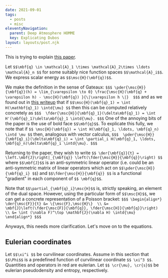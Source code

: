 ```yaml
---
date: 2021-09-01
tags:
  - posts
  - misc
eleventyNavigation:
  parent: Deep Atmosphere HOMME
  key: Explicating Dubos
layout: layouts/post.njk
---
```




This is trying to explain [this paper](https://journals.ametsoc.org/view/journals/mwre/142/10/mwr-d-14-00069.1.xml).

Let `$$\mbf{q} \in \mathcal{A}_1 \times \mathcal{A}_2\times \ldots \mathcal{A}_n $$` for some suitably nice function spaces `$$\mathcal{A}_i$$`. We express scalar energy as `$$\msc{H}(\mbf{q})$$`. 

We make the definition in the sense of Gateaux:
`$$$
\pder{\msc{H}}{\mbf{q}}(h) = \lim_{\varepsilon \to 0} \frac{\msc{H}(\mbf{q} + \varepsilon h) - \msc{H}(\mbf{q}) }{\|\varepsilon h \|} 
$$$`
and as we found out in [this writeup](https://open-lab-notebook.glitch.me/posts/math/calc_of_variations/) that if `$$\msc{H}(\mbf{q}_1) = \int H(\mathbf{q}_1) \intd{\mu} $$` then this can be computed relatively concretely as
`$$$ 
\fder{\msc{H}}{\mbf{q}_1}(\delta\mbf{q}_1) = \int H'(\mbf{q}_1)\delta\mbf{q}_1 \intd{\mu}.
$$$`
One of the annoying bits of the paper is the use of bold face `$$\mbf{q}$$`. To explicate this fully, we note that if `$$ \msc{H}(\mbf{q}) = \int H(\mbf{q}_1, \ldots, \mbf{q}_n) \intd \mu $$` then, analogous with vector calculus,
`$$$ 
\pder{\msc{H}}{\mbf{q}_i}(\delta\mbf{q}_i) = \int \partial_i H(\mbf{q}_1, \ldots, \mbf{q}_n)\delta\mbf{q}_i \intd{\mu}.
$$$`

Returning to the paper, they wish to write
`$$
  \der{\mbf{q}}{t} = \left.\mbf{J}\right|_{\mbf{q}} \left(\fder{\msc{H}}{\mbf{q}}\right)
$$`
where `$$\mbf{J}$$` is an anti-symmetric linear operator (i.e. could be an anti-symmetric matrix of linear operators which act on `$$\pder{\msc{H}}{\mbf{q}_i} $$`) and `$$\fder{\msc{H}}{\mbf{q}} $$` is a functional "gradient" in each component of `$$ \mbf{q}$$`.

Note that `$$\partial_{\mbf{q}_i}\msc{H}$$` is, strictly speaking, an element of the dual space. However, using the particular form of `$$\msc{H}$$`, we can get a concrete representation of a Poisson bracket:
`$$$
\begin{align*}
\der{\msc{F}}{t} &= \{\msc{F},\msc{H}\}  \\
  &= \mbf{J}\left(\fder{\msc{F}}{\mbf{q}}, \fder{\msc{H}}{\mbf{q}}\right) \\
  &= \int (\nabla F)^\top \mathbf{J}(\nabla H) \intd{\mu}
\end{align*}
$$$`

Anyways, this needs more clarification. Let's move on to the equations.

## Eulerian coordinates

Let `$$\xi^i $$` be curvilinear coordinates. Assume in this section that `$$\Phi$$` is a predefined function of curvilinear coordinate `$$ \xi^3 $$`. Quantities and operators in red are eulerian. 
Let `$$ \cr{\mu}, \cr{s}$$` be eulerian pseudodensity and entropy, respectively. 


